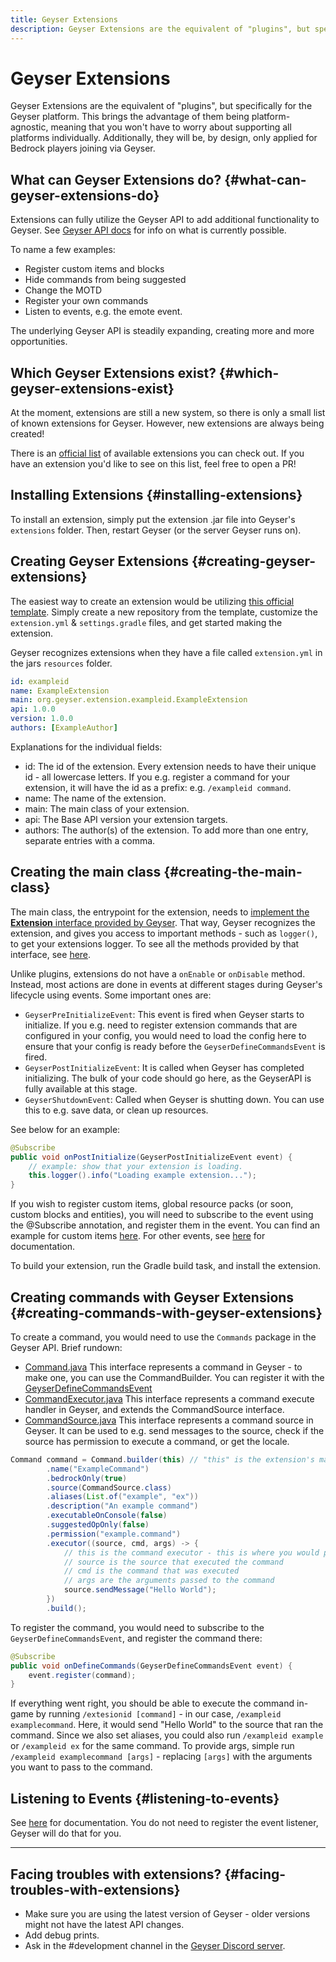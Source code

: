 ```yaml
---
title: Geyser Extensions
description: Geyser Extensions are the equivalent of "plugins", but specifically for the Geyser platform. This brings the advantage of them being platform-agnostic, meaning that you won't have to worry about supporting all platforms individually.
---
```


# Geyser Extensions

Geyser Extensions are the equivalent of "plugins", but specifically for the Geyser platform. 
This brings the advantage of them being platform-agnostic, meaning that you won't have to worry about supporting all platforms individually. 
Additionally, they will be, by design, only applied for Bedrock players joining via Geyser.

## What can Geyser Extensions do? {#what-can-geyser-extensions-do}

Extensions can fully utilize the Geyser API to add additional functionality to Geyser. 
See [Geyser API docs](/wiki/geyser/api/) for info on what is currently possible. 

To name a few examples:
- Register custom items and blocks
- Hide commands from being suggested
- Change the MOTD
- Register your own commands
- Listen to events, e.g. the emote event.

The underlying Geyser API is steadily expanding, creating more and more opportunities.

## Which Geyser Extensions exist? {#which-geyser-extensions-exist}

At the moment, extensions are still a new system, so there is only a small list of known extensions for Geyser. 
However, new extensions are always being created!

There is an [official list](https://github.com/GeyserMC/GeyserExtensionList) of available extensions you can check out. 
If you have an extension you'd like to see on this list, feel free to open a PR!

## Installing Extensions {#installing-extensions}

To install an extension, simply put the extension .jar file into Geyser's `extensions` folder. 
Then, restart Geyser (or the server Geyser runs on).

## Creating Geyser Extensions {#creating-geyser-extensions}

The easiest way to create an extension would be utilizing [this official template](https://github.com/GeyserMC/GeyserExampleExtension/). 
Simply create a new repository from the template, customize the `extension.yml` & `settings.gradle` files, and get started making the extension.

Geyser recognizes extensions when they have a file called `extension.yml` in the jars `resources` folder.

```yml title="extension.yml"
id: exampleid
name: ExampleExtension
main: org.geyser.extension.exampleid.ExampleExtension
api: 1.0.0
version: 1.0.0
authors: [ExampleAuthor]
```

Explanations for the individual fields:
- id: The id of the extension. Every extension needs to have their unique id - all lowercase letters. If you e.g. register a command for your extension, it will have the id as a prefix: e.g. `/exampleid command`.
- name: The name of the extension.
- main: The main class of your extension.
- api: The Base API version your extension targets.
- authors: The author(s) of the extension. To add more than one entry, separate entries with a comma.

## Creating the main class {#creating-the-main-class}

The main class, the entrypoint for the extension, needs to [implement the **Extension** interface provided by Geyser](https://github.com/GeyserMC/GeyserExampleExtension/blob/master/src/main/java/org/geyser/extension/exampleid/ExampleExtension.java#L12). 
That way, Geyser recognizes the extension, and gives you access to important methods - such as `logger()`, to get your extensions logger.
To see all the methods provided by that interface, see [here](https://github.com/GeyserMC/Geyser/blob/master/api/src/main/java/org/geysermc/geyser/api/extension/Extension.java).

Unlike plugins, extensions do not have a `onEnable` or `onDisable` method. Instead, most actions are done in events at different stages during Geyser's lifecycle using events.
Some important ones are:
- `GeyserPreInitializeEvent`: This event is fired when Geyser starts to initialize. If you e.g. need to register extension commands that are configured in your config, 
you would need to load the config here to ensure that your config is ready before the `GeyserDefineCommandsEvent` is fired. 
- `GeyserPostInitializeEvent`: It is called when Geyser has completed initializing. The bulk of your code should go here, as the GeyserAPI is fully available at this stage.
- `GeyserShutdownEvent`: Called when Geyser is shutting down. You can use this to e.g. save data, or clean up resources.

See below for an example:
```java
@Subscribe
public void onPostInitialize(GeyserPostInitializeEvent event) {
    // example: show that your extension is loading.
    this.logger().info("Loading example extension...");
}
```
If you wish to register custom items, global resource packs (or soon, custom blocks and entities), you will need to subscribe to the event using the @Subscribe annotation,
and register them in the event. You can find an example for custom items [here](/wiki/geyser/custom-items#geyser-extensions). For other events, see [here](/wiki/geyser/events) for documentation.

To build your extension, run the Gradle build task, and install the extension.

## Creating commands with Geyser Extensions {#creating-commands-with-geyser-extensions}
To create a command, you would need to use the `Commands` package in the Geyser API. Brief rundown:
- [Command.java](https://github.com/GeyserMC/Geyser/blob/master/api/src/main/java/org/geysermc/geyser/api/command/Command.java)
  This interface represents a command in Geyser - to make one, you can use the CommandBuilder. You can register it with the
  [GeyserDefineCommandsEvent](https://github.com/GeyserMC/Geyser/blob/master/api/src/main/java/org/geysermc/geyser/api/event/lifecycle/GeyserDefineCommandsEvent.java)
- [CommandExecutor.java](https://github.com/GeyserMC/Geyser/blob/master/api/src/main/java/org/geysermc/geyser/api/command/CommandExecutor.java)
  This interface represents a command execute handler in Geyser, and extends the CommandSource interface.
- [CommandSource.java](https://github.com/GeyserMC/Geyser/blob/master/api/src/main/java/org/geysermc/geyser/api/command/CommandSource.java)
  This interface represents a command source in Geyser. It can be used to e.g. send messages to the source, check if the source has permission to execute a command, or get the locale.

```java
Command command = Command.builder(this) // "this" is the extension's main class
        .name("ExampleCommand")
        .bedrockOnly(true)
        .source(CommandSource.class)
        .aliases(List.of("example", "ex"))
        .description("An example command")
        .executableOnConsole(false) 
        .suggestedOpOnly(false)
        .permission("example.command")
        .executor((source, cmd, args) -> {
            // this is the command executor - this is where you would put your code to execute the command.
            // source is the source that executed the command
            // cmd is the command that was executed
            // args are the arguments passed to the command
            source.sendMessage("Hello World");
        })
        .build();
```

To register the command, you would need to subscribe to the `GeyserDefineCommandsEvent`, and register the command there:
```java
@Subscribe
public void onDefineCommands(GeyserDefineCommandsEvent event) {
    event.register(command);
}
```
If everything went right, you should be able to execute the command in-game by running `/extesionid [command]` - in our case, `/exampleid examplecommand`.
Here, it would send "Hello World" to the source that ran the command.
Since we also set aliases, you could also run `/exampleid example` or `/exampleid ex` for the same command.
To provide args, simple run `/exampleid examplecommand [args]` - replacing `[args]` with the arguments you want to pass to the command.

## Listening to Events {#listening-to-events}
See [here](/wiki/geyser/events) for documentation. You do not need to register the event listener, Geyser will do that for you.

---

## Facing troubles with extensions? {#facing-troubles-with-extensions}

- Make sure you are using the latest version of Geyser - older versions might not have the latest API changes.
- Add debug prints.
- Ask in the #development channel in the [Geyser Discord server](https://discord.gg/geysermc).
